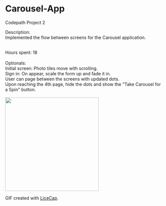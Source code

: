 # Carousel-App

Codepath Project 2
<br>

Description:<br>
Implemented the flow between screens for the Carousel application.

<br>
Hours spent: 18 <br>
<br>
Optionals: <br>
    Initial screen: Photo tiles move with scrolling.<br>
    Sign in: On appear, scale the form up and fade it in.<br>
    User can page between the screens with updated dots.<br>
    Upon reaching the 4th page, hide the dots and show the "Take Carousel for a Spin" button.<br>
    
    
<br>
<img src="http://http://i.imgur.com/poQHqLc.gif" alt="" width="300">

GIF created with [LiceCap](http://www.cockos.com/licecap/).
